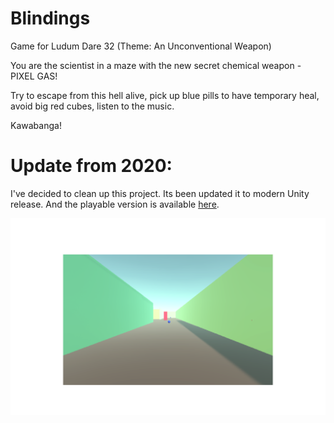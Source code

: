 # Blindings

Game for Ludum Dare 32 (Theme: An Unconventional Weapon)

You are the scientist in a maze with the new secret chemical weapon - PIXEL GAS!

Try to escape from this hell alive, pick up blue pills to have temporary heal, avoid big red cubes, listen to the music.

Kawabanga!

# Update from 2020:

I've decided to clean up this project. Its been updated it to modern Unity release. And the playable version is available [here](https://somelun.github.io/blindings/).

![](image.png)